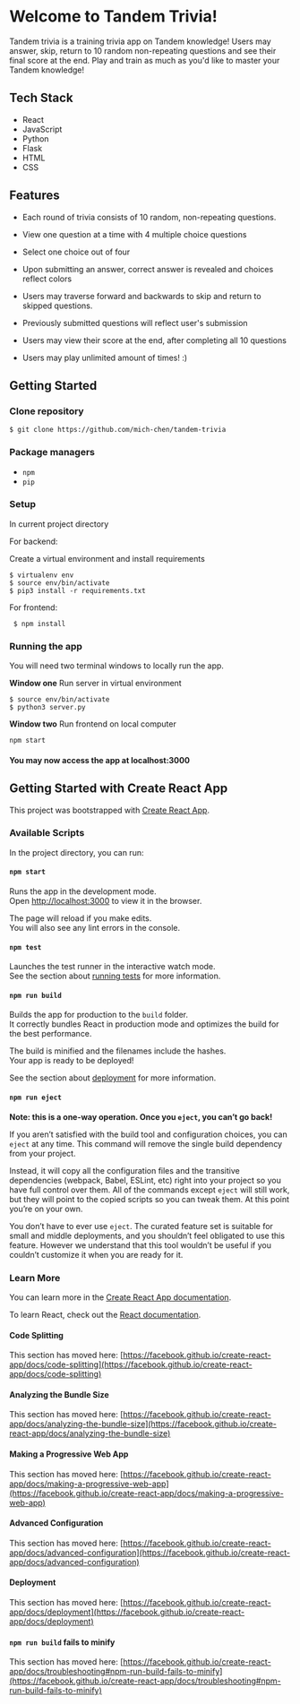 # Welcome to Tandem Trivia!

Tandem trivia is a training trivia app on Tandem knowledge! Users may answer, skip, return to 10 random non-repeating questions and see their final score at the end. Play and train as much as you'd like to master your Tandem knowledge!

## Tech Stack

* React
* JavaScript
* Python
* Flask
* HTML
* CSS

## Features

* Each round of trivia consists of 10 random, non-repeating questions.

* View one question at a time with 4 multiple choice questions

* Select one choice out of four

* Upon submitting an answer, correct answer is revealed and choices reflect colors

* Users may traverse forward and backwards to skip and return to skipped questions.

* Previously submitted questions will reflect user's submission

* Users may view their score at the end, after completing all 10 questions

* Users may play unlimited amount of times! :) 

## Getting Started

### Clone repository

```
$ git clone https://github.com/mich-chen/tandem-trivia
```

### Package managers

* `npm`
* `pip`

### Setup

In current project directory

For backend:

Create a virtual environment and install requirements

```
$ virtualenv env
$ source env/bin/activate
$ pip3 install -r requirements.txt
```

For frontend:

```
 $ npm install
```

### Running the app

You will need two terminal windows to locally run the app.

**Window one** Run server in virtual environment
```
$ source env/bin/activate
$ python3 server.py
```

**Window two** Run frontend on local computer
```
npm start
```

#### You may now access the app at localhost:3000


## Getting Started with Create React App

This project was bootstrapped with [Create React App](https://github.com/facebook/create-react-app).

### Available Scripts

In the project directory, you can run:

#### `npm start`

Runs the app in the development mode.\
Open [http://localhost:3000](http://localhost:3000) to view it in the browser.

The page will reload if you make edits.\
You will also see any lint errors in the console.

#### `npm test`

Launches the test runner in the interactive watch mode.\
See the section about [running tests](https://facebook.github.io/create-react-app/docs/running-tests) for more information.

#### `npm run build`

Builds the app for production to the `build` folder.\
It correctly bundles React in production mode and optimizes the build for the best performance.

The build is minified and the filenames include the hashes.\
Your app is ready to be deployed!

See the section about [deployment](https://facebook.github.io/create-react-app/docs/deployment) for more information.

#### `npm run eject`

**Note: this is a one-way operation. Once you `eject`, you can’t go back!**

If you aren’t satisfied with the build tool and configuration choices, you can `eject` at any time. This command will remove the single build dependency from your project.

Instead, it will copy all the configuration files and the transitive dependencies (webpack, Babel, ESLint, etc) right into your project so you have full control over them. All of the commands except `eject` will still work, but they will point to the copied scripts so you can tweak them. At this point you’re on your own.

You don’t have to ever use `eject`. The curated feature set is suitable for small and middle deployments, and you shouldn’t feel obligated to use this feature. However we understand that this tool wouldn’t be useful if you couldn’t customize it when you are ready for it.

### Learn More

You can learn more in the [Create React App documentation](https://facebook.github.io/create-react-app/docs/getting-started).

To learn React, check out the [React documentation](https://reactjs.org/).

#### Code Splitting

This section has moved here: [https://facebook.github.io/create-react-app/docs/code-splitting](https://facebook.github.io/create-react-app/docs/code-splitting)

#### Analyzing the Bundle Size

This section has moved here: [https://facebook.github.io/create-react-app/docs/analyzing-the-bundle-size](https://facebook.github.io/create-react-app/docs/analyzing-the-bundle-size)

#### Making a Progressive Web App

This section has moved here: [https://facebook.github.io/create-react-app/docs/making-a-progressive-web-app](https://facebook.github.io/create-react-app/docs/making-a-progressive-web-app)

#### Advanced Configuration

This section has moved here: [https://facebook.github.io/create-react-app/docs/advanced-configuration](https://facebook.github.io/create-react-app/docs/advanced-configuration)

#### Deployment

This section has moved here: [https://facebook.github.io/create-react-app/docs/deployment](https://facebook.github.io/create-react-app/docs/deployment)

#### `npm run build` fails to minify

This section has moved here: [https://facebook.github.io/create-react-app/docs/troubleshooting#npm-run-build-fails-to-minify](https://facebook.github.io/create-react-app/docs/troubleshooting#npm-run-build-fails-to-minify)
